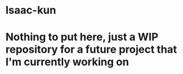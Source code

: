 # Isaac-kun
# Nothing to put here, just a WIP repository for a future project that I'm currently working on

